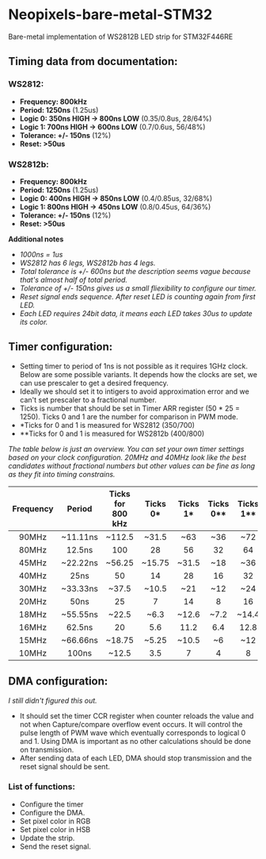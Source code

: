# Neopixels-bare-metal-STM32
Bare-metal implementation of WS2812B LED strip for STM32F446RE

## Timing data from documentation:
### WS2812:
- **Frequency: 800kHz**
- **Period: 1250ns** (1.25us)
- **Logic 0: 350ns HIGH -> 800ns LOW** (0.35/0.8us, 28/64%)
- **Logic 1: 700ns HIGH -> 600ns LOW** (0.7/0.6us, 56/48%)
- **Tolerance: +/- 150ns** (12%)
- **Reset: >50us**

### WS2812b:
- **Frequency: 800kHz**
- **Period: 1250ns** (1.25us)
- **Logic 0: 400ns HIGH -> 850ns LOW** (0.4/0.85us, 32/68%)
- **Logic 1: 800ns HIGH -> 450ns LOW** (0.8/0.45us, 64/36%)
- **Tolerance: +/- 150ns** (12%)
- **Reset: >50us**

**Additional notes**
- *1000ns = 1us*
- *WS2812 has 6 legs, WS2812b has 4 legs.*
- *Total tolerance is +/- 600ns but the description seems vague because that's almost half of total period.*
- *Tolerance of +/- 150ns gives us a small fliexibility to configure our timer.*
- *Reset signal ends sequence. After reset LED is counting again from first LED.*
- *Each LED requires 24bit data, it means each LED takes 30us to update its color.*

## Timer configuration:
- Setting timer to period of 1ns is not possible as it requires 1GHz clock. Below are some possible variants. It depends how the clocks are set, we can use prescaler to get a desired frequency. 
- Ideally we should set it to intigers to avoid approximation error and we can't set prescaler to a fractional number.
- Ticks is number that should be set in Timer ARR register (50 * 25 = 1250). Ticks 0 and 1 are the number for comparison in PWM mode.
- *Ticks for 0 and 1 is measured for WS2812 (350/700)
- **Ticks for 0 and 1 is measured for WS2812b (400/800)

*The table below is just an overview. You can set your own timer settings based on your clock configuration. 20MHz and 40MHz look like the best candidates without fractional numbers but other values can be fine as long as they fit into timing constrains.*

| Frequency | Period    | Ticks for 800 kHz | Ticks 0* | Ticks 1* | Ticks 0** | Ticks 1** | Prescaler: 90MHz          | 80MHz |
|:---------:|:---------:|:-----------------:|:--------:|:--------:|:--------:|:----------:|:-------------------------:|:-----:|
| 90MHz     | ~11.11ns  | ~112.5            | ~31.5    | ~63      | ~36      | ~72        | 1                         | -     |
| 80MHz     | 12.5ns    | 100               | 28       | 56       | 32       | 64         | -                         | 1     |
| 45MHz     | ~22.22ns  | ~56.25            | ~15.75   | ~31.5    | ~18      | ~36        | 2                         | -     |
| 40MHz     | 25ns      | 50                | 14       | 28       | 16       | 32         | -                         | 2     |
| 30MHz     | ~33.33ns  | ~37.5             | ~10.5    | ~21      | ~12      | ~24        | 3                         | -     |
| 20MHz     | 50ns      | 25                | 7        | 14       | 8        | 16         | -                         | 4     |
| 18MHz     | ~55.55ns  | ~22.5             | ~6.3     | ~12.6    | ~7.2     | ~14.4      | 5                         | -     |
| 16MHz     | 62.5ns    | 20                | 5.6      | 11.2     | 6.4      | 12.8       | -                         | 5     |
| 15MHz     | ~66.66ns  | ~18.75            | ~5.25    | ~10.5    | ~6       | ~12        | 6                         | -     |
| 10MHz     | 100ns     | ~12.5             | 3.5      | 7        | 4        | 8          | 9                         | 8     |

## DMA configuration:
*I still didn't figured this out.*
- It should set the timer CCR register when counter reloads the value and not when Capture/compare overflow event occurs. It will control the pulse length of PWM wave which eventually corresponds to logical 0 and 1. Using DMA is important as no other calculations should be done on transmission.
- After sending data of each LED, DMA should stop transmission and the reset signal should be sent.

### List of functions:
- Configure the timer
- Configure the DMA.
- Set pixel color in RGB
- Set pixel color in HSB
- Update the strip.
- Send the reset signal.
